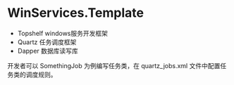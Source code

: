 # WinServices.Template

- Topshelf windows服务开发框架
- Quartz 任务调度框架
- Dapper 数据库读写库

开发者可以 SomethingJob 为例编写任务类，在 quartz_jobs.xml 文件中配置任务类的调度规则。
